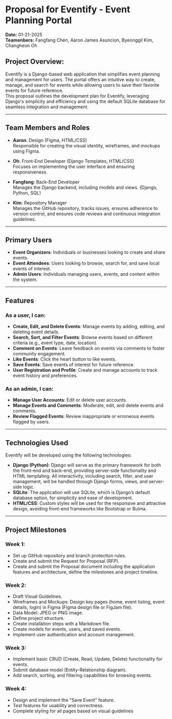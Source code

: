 # Proposal for Eventify - Event Planning Portal

**Date:** 01-21-2025  
**Teamenbers:** Fangfang Chen, Aaron James Asuncion, Byeonggil Kim, Changheon Oh

## Project Overview:

Eventify is a Django-based web application that simplifies event planning and management for users. The portal offers an intuitive way to create, manage, and search for events while allowing users to save their favorite events for future reference.  
This proposal outlines the development plan for Eventify, leveraging Django's simplicity and efficiency and using the default SQLite database for seamless integration and management.

---

## Team Members and Roles

- **Aaron**: Design (Figma, HTML/CSS)  
  Responsible for creating the visual identity, wireframes, and mockups using Figma.

- **Oh**: Front-End Developer (Django Templates, HTML/CSS)  
  Focuses on implementing the user interface and ensuring responsiveness.

- **Fangfang**: Back-End Developer  
  Manages the Django backend, including models and views. (Django, Python, SQL)

- **Kim**: Repository Manager  
  Manages the GitHub repository, tracks issues, ensures adherence to version control, and ensures code reviews and continuous integration guidelines.

---

## Primary Users

- **Event Organizers**: Individuals or businesses looking to create and share events.
- **Event Attendees**: Users looking to browse, search for, and save local events of interest.
- **Admin Users**: Individuals managing users, events, and content within the system.

---

## Features

### As a user, I can:

- **Create, Edit, and Delete Events**: Manage events by adding, editing, and deleting event details.
- **Search, Sort, and Filter Events**: Browse events based on different criteria (e.g., event type, date, location).
- **Comment on Events**: Leave feedback on events via comments to foster community engagement.
- **Like Events**: Click the heart button to like events.
- **Save Events**: Save events of interest for future reference.
- **User Registration and Profile**: Create and manage accounts to track event history and preferences.

### As an admin, I can:

- **Manage User Accounts**: Edit or delete user accounts.
- **Manage Events and Comments**: Moderate, edit, and delete events and comments.
- **Review Flagged Events**: Review inappropriate or erroneous events flagged by users.

---

## Technologies Used

Eventify will be developed using the following technologies:

- **Django (Python)**: Django will serve as the primary framework for both the front-end and back-end, providing server-side functionality and HTML templating. All interactivity, including search, filter, and user management, will be handled through Django forms, views, and server-side logic.
- **SQLite**: The application will use SQLite, which is Django’s default database option, for simplicity and ease of development.
- **HTML/CSS**: Custom styles will be used for the responsive and attractive design, avoiding front-end frameworks like Bootstrap or Bulma.

---

## Project Milestones

### Week 1:

- Set up GitHub repository and branch protection rules.
- Create and submit the Request for Proposal (RFP).
- Create and submit the Proposal document including the application features and architecture, define the milestones and project timeline.

### Week 2:

- Draft Visual Guidelines.
- Wireframes and Mockups: Design key pages (home, event listing, event details, login) in Figma (Figma design file or FigJam file).
- Data Model: JPEG or PNG image.
- Define project structure.
- Create installation steps with a Markdown file.
- Create models for events, users, and saved events.
- Implement user authentication and account management.

### Week 3:

- Implement basic CRUD (Create, Read, Update, Delete) functionality for events.
- Submit database model (Entity-Relationship diagram).
- Add search, sorting, and filtering capabilities for browsing events.

### Week 4:

- Design and implement the "Save Event" feature.
- Test features for usability and correctness.
- Complete styling for all pages based on visual guidelines
